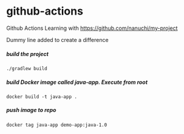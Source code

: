 # github-actions
Github Actions Learning with https://github.com/nanuchi/my-project

Dummy line added to create a difference

##### build the project

    ./gradlew build

##### build Docker image called java-app. Execute from root

    docker build -t java-app .

##### push image to repo

    docker tag java-app demo-app:java-1.0
